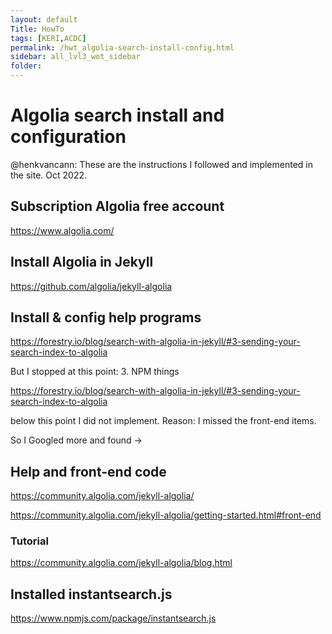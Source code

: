 ```yaml
---
layout: default
Title: HowTo
tags: [KERI,ACDC]
permalink: /hwt_algolia-search-install-config.html
sidebar: all_lvl3_wot_sidebar
folder: 
---
```

# Algolia search install and configuration

@henkvancann: These are the instructions I followed and implemented in the site. Oct 2022.

## Subscription Algolia free account

https://www.algolia.com/

## Install Algolia in Jekyll

https://github.com/algolia/jekyll-algolia

## Install & config help programs

https://forestry.io/blog/search-with-algolia-in-jekyll/#3-sending-your-search-index-to-algolia

But I stopped at this point: 3. NPM things

https://forestry.io/blog/search-with-algolia-in-jekyll/#3-sending-your-search-index-to-algolia

below this point I did not implement. Reason: I missed the front-end items.

So I Googled more and found ->

## Help and front-end code

https://community.algolia.com/jekyll-algolia/

https://community.algolia.com/jekyll-algolia/getting-started.html#front-end

### Tutorial

https://community.algolia.com/jekyll-algolia/blog.html

## Installed instantsearch.js

https://www.npmjs.com/package/instantsearch.js